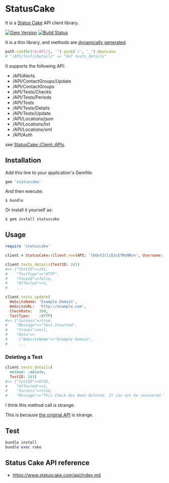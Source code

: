 # StatusCake

It is a [Status Cake](https://www.statuscake.com/) API client library.

[![Gem Version](https://badge.fury.io/rb/statuscake.svg)](http://badge.fury.io/rb/statuscake)
[![Build Status](https://travis-ci.org/winebarrel/statuscake.svg?branch=master)](https://travis-ci.org/winebarrel/statuscake)

It is a thin library, and methods are [dynamically generated](https://github.com/winebarrel/statuscake/blob/a5f692fa8bf02a16f7a98e1c7d05f2110e51dbd1/lib/statuscake/client.rb#L56).

```ruby
path.sub(%r|\A/API/|, '').gsub('/', '_').downcase
# "/API/Tests/Details" => "def tests_details"
```

It supports the following API:

* /API/Alerts
* /API/ContactGroups/Update
* /API/ContactGroups
* /API/Tests/Checks
* /API/Tests/Periods
* /API/Tests
* /API/Tests/Details
* /API/Tests/Update
* /API/Locations/json
* /API/Locations/txt
* /API/Locations/xml
* /API/Auth

see [StatusCake::Client::APIs](https://github.com/winebarrel/statuscake/blob/a5f692fa8bf02a16f7a98e1c7d05f2110e51dbd1/lib/statuscake/client.rb#L15).

## Installation

Add this line to your application's Gemfile:

```ruby
gem 'statuscake'
```

And then execute:

    $ bundle

Or install it yourself as:

    $ gem install statuscake

## Usage

```ruby
require 'statuscake'

client = StatusCake::Client.new(API: 'l6OxVJilcD2cETMoNRvn', Username: 'StatusCake')

client.tests_details(TestID: 241)
#=> {"TestID"=>241,
#    "TestType"=>"HTTP",
#    "Paused"=>false,
#    "Affected"=>1,
#    ...

client.tests_update(
  WebsiteName: 'Example Domain',
  WebsiteURL:  'http://example.com',
  CheckRate:   300,
  TestType:    :HTTP)
#=> {"Success"=>true,
#    "Message"=>"Test Inserted",
#    "Issues"=>nil,
#    "Data"=>
#     {"WebsiteName"=>"Example Domain",
#     ...
```

### Deleting a Test

```ruby
client.tests_details(
  method: :delete,
  TestID: 241)
#=> {"TestID"=>6735,
#    "Affected"=>1,
#    "Success"=>true,
#    "Message"=>"This Check Has Been Deleted. It can not be recovered."}

```

I think this method call is strange.

This is because [the original API](https://www.statuscake.com/api/Tests/Deleting%20a%20Test.md) is strange.

## Test

```ruby
bundle install
bundle exec rake
```

## Status Cake API reference

* https://www.statuscake.com/api/index.md
